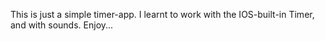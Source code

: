 This is just a simple timer-app. I learnt to work with the IOS-built-in Timer, and with sounds.
Enjoy...

